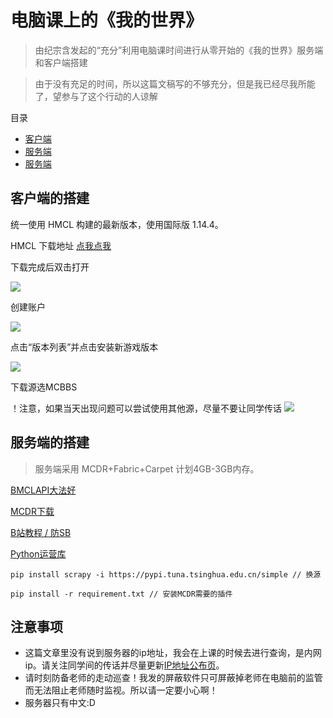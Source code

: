 # 电脑课上的《我的世界》

>由纪宗含发起的“充分”利用电脑课时间进行从零开始的《我的世界》服务端和客户端搭建

>由于没有充足的时间，所以这篇文稿写的不够充分，但是我已经尽我所能了，望参与了这个行动的人谅解

目录
- [客户端](#客户端的搭建)
- [服务端](#服务端的搭建)
- [服务端](#注意事项)

## 客户端的搭建

统一使用 HMCL 构建的最新版本，使用国际版 1.14.4。

HMCL 下载地址 [点我点我](./files/hmcl.jar)

下载完成后双击打开

![](https://cdn.jsdelivr.net/gh/Nofated095/computer-class-mc@master/assets/client/step1.png)

创建账户

![](https://cdn.jsdelivr.net/gh/Nofated095/computer-class-mc@master/assets/client/step2.png)

点击“版本列表”并点击安装新游戏版本

![](https://cdn.jsdelivr.net/gh/Nofated095/computer-class-mc@master/assets/client/step3.png)

下载源选MCBBS

！注意，如果当天出现问题可以尝试使用其他源，尽量不要让同学传话
![](https://cdn.jsdelivr.net/gh/Nofated095/computer-class-mc@master/assets/client/step4.jpg)


## 服务端的搭建

>服务端采用 MCDR+Fabric+Carpet 计划4GB-3GB内存。

[BMCLAPI大法好](https://bmclapidoc.bangbang93.com/)

[MCDR下载](https://github.com/Fallen-Breath/MCDReforged/releases)

[B站教程 / 防SB](https://www.bilibili.com/video/BV1ye411x7Vb)

[Python运营库](https://cdn.jsdelivr.net/gh/Nofated095/computer-class-mc@master/files/python-3.8.5-amd64.exe)



    pip install scrapy -i https://pypi.tuna.tsinghua.edu.cn/simple // 换源

    pip install -r requirement.txt // 安装MCDR需要的插件

## 注意事项

- 这篇文章里没有说到服务器的ip地址，我会在上课的时候去进行查询，是内网ip。请关注同学间的传话并尽量更新[IP地址公布页](./ip.md)。
- 请时刻防备老师的走动巡查！我发的屏蔽软件只可屏蔽掉老师在电脑前的监管而无法阻止老师随时监视。所以请一定要小心啊！
- 服务器只有中文:D